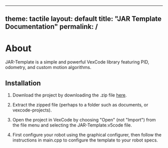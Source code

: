 <html>
	<head>
		<link rel="shortcut icon" type="image/x-icon" href="favicon.ico">
	</head>
</html>

---
theme: tactile
layout: default
title: "JAR Template Documentation"
permalink: /
---

# About
JAR-Template is a simple and powerful VexCode library featuring PID, odometry, and custom motion algorithms. 

## Installation
1. Download the project by downloading the .zip file [here](https://github.com/2775Josh/JAR-Template/releases/latest).

2. Extract the zipped file (perhaps to a folder such as documents, or vexcode-projects).

3. Open the project in VexCode by choosing "Open" (not "Import") from the file menu and selecting the JAR-Template.v5code file.

4. First configure your robot using the graphical configurer, then follow the instructions in main.cpp to configure the template to your robot specs.
